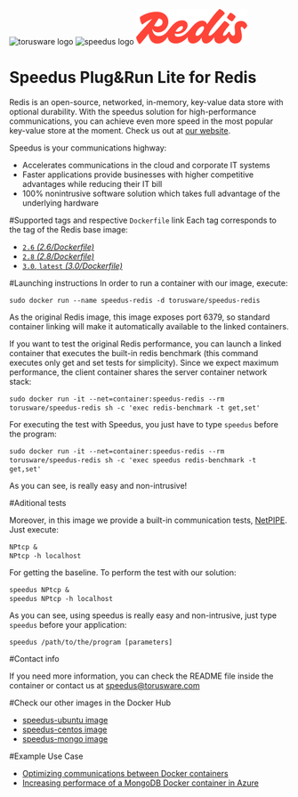 ![torusware logo](http://dl.torusware.com/images/torusware_isotipo_small.png "Torusware")
![speedus logo](http://dl.torusware.com/images/speedus_small.jpg "Speedus")
![redis logo](https://raw.githubusercontent.com/docker-library/docs/master/redis/logo.png "Redis")
# Speedus Plug&Run Lite for Redis
Redis is an open-source, networked, in-memory, key-value data store with optional durability. With the speedus solution for high-performance communications, you can achieve even more speed in the most popular key-value store at the moment. Check us out at [our website](http://torusware.com/).

Speedus is your communications highway:

- Accelerates communications in the cloud and corporate IT systems
- Faster applications provide businesses with higher competitive advantages while reducing their IT bill
- 100% nonintrusive software solution which takes full advantage of the underlying hardware

#Supported tags and respective `Dockerfile` link
Each tag corresponds to the tag of the Redis base image:

- [`2.6` *(2.6/Dockerfile)*](https://github.com/torusware/speedus-redis/tree/master/2.6 "2.6 Dockerfile")
- [`2.8` *(2.8/Dockerfile)*](https://github.com/torusware/speedus-redis/tree/master/2.8 "2.8 Dockerfile")
- [`3.0`, `latest` *(3.0/Dockerfile)*](https://github.com/torusware/speedus-ubuntu/tree/master/3.0 "3.0 Dockerfile")

#Launching instructions
In order to run a container with our image, execute:

    sudo docker run --name speedus-redis -d torusware/speedus-redis

As the original Redis image, this image exposes port 6379, so standard container linking will make it automatically available to the linked containers.

If you want to test the original Redis performance, you can launch a linked container that executes the built-in redis benchmark (this command executes only get and set tests for simplicity). Since we expect maximum performance, the client container shares the server container network stack:

    sudo docker run -it --net=container:speedus-redis --rm torusware/speedus-redis sh -c 'exec redis-benchmark -t get,set'
    
For executing the test with Speedus, you just have to type `speedus` before the program:

    sudo docker run -it --net=container:speedus-redis --rm torusware/speedus-redis sh -c 'exec speedus redis-benchmark -t get,set'

As you can see, is really easy and non-intrusive!

#Aditional tests

Moreover, in this image we provide a built-in communication tests, [NetPIPE](http://bitspjoule.org/netpipe/ "NetPIPE"). Just execute:

    NPtcp &
    NPtcp -h localhost

For getting the baseline. To perform the test with our solution:

    speedus NPtcp &
    speedus NPtcp -h localhost

As you can see, using speedus is really easy and non-intrusive, just type `speedus` before your application:

    speedus /path/to/the/program [parameters]
    
#Contact info

If you need more information, you can check the README file inside the container or contact us at <speedus@torusware.com>

#Check our other images in the Docker Hub

- [speedus-ubuntu image](https://registry.hub.docker.com/u/torusware/speedus-ubuntu/ "Speedus Plug&Run Lite for Ubuntu")
- [speedus-centos image](https://registry.hub.docker.com/u/torusware/speedus-centos/ "Speedus Plug&Run Lite for CentOS")
- [speedus-mongo image](https://registry.hub.docker.com/u/torusware/speedus-mongo/ "Speedus Plug&Run Lite for MongoDB")

#Example Use Case

- [Optimizing communications between Docker containers](http://blog.torusware.com/2015/04/optimizing-communications-between.html "Optimizing communications between Docker containers")
- [Increasing performace of a MongoDB Docker container in Azure](http://blog.torusware.com/2015/05/increasing-performace-of-mongodb-docker.html "Increasing performace of a MongoDB Docker container in Azure")
